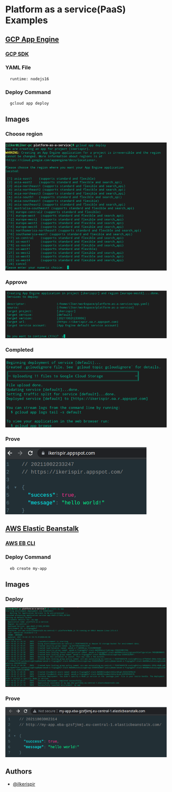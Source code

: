 # Platform as a service(PaaS) Examples

## [GCP App Engine](https://cloud.google.com/appengine)

### [GCP SDK](https://cloud.google.com/sdk)

###  YAML File
```bash
  runtime: nodejs16
```

###  Deploy Command
```bash
  gcloud app deploy
```
## Images
### Choose region
![1](images/app-engine/1.png)

### Approve
![2](images/app-engine/2.png)

### Completed
![3](images/app-engine/3.png)

### Prove
![4](images/app-engine/4.png)

## [AWS Elastic Beanstalk](https://aws.amazon.com/elasticbeanstalk/)

### [AWS EB CLI](https://docs.aws.amazon.com/elasticbeanstalk/latest/dg/eb-cli3-install.html)

###  Deploy Command
```bash
  eb create my-app
```
## Images
### Deploy
![1](images/elastic-beanstalk/1.png)

### Prove
![2](images/elastic-beanstalk/2.png)


## Authors

- [@ilkerispir](https://www.github.com/ilkerispir)